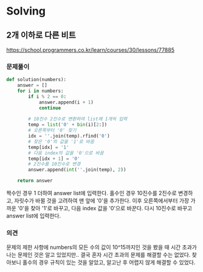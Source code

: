 # Solving

## 2개 이하로 다른 비트
https://school.programmers.co.kr/learn/courses/30/lessons/77885
### 문제풀이
```python
def solution(numbers):
    answer = []
    for i in numbers:
        if i % 2 == 0:
            answer.append(i + 1)
            continue
        
        # 10진수 2진수로 변환하여 list에 1개씩 입력
        temp = list('0' + bin(i)[2:])
        # 오른쪽부터 '0' 찾기
        idx = ''.join(temp).rfind('0')
        # 찾은 '0'의 값을 '1'로 바꿈
        temp[idx] = '1'
        # 다음 index의 값을 '0'으로 바꿈
        temp[idx + 1] = '0'
        # 2진수를 10진수로 변경
        answer.append(int(''.join(temp), 2))

    return answer
```
짝수인 경우 1 더하여 answer list에 입력한다.
홀수인 경우 10진수를 2진수로 변경하고, 자릿수가 바뀔 것을 고려하여 맨 앞에 '0'을 추가한다. 이후 오른쪽에서부터 가장 가까운 '0'을 찾아 '1'로 바꾸고, 다음 index 값을 '0'으로 바꾼다. 다시 10진수로 바꾸고 answer list에 입력한다.
### 의견
문제의 제한 사항에 numbers의 모든 수의 값이 10^15까지인 것을 봤을 때 시간 초과가 나는 문제인 것은 알고 있었지만.. 결국 혼자 시간 초과의 문제를 해결할 수는 없었다. 찾아보니 홀수의 경우 규칙이 있는 것을 알았고, 알고난 후 어렵지 않게 해결할 수 있었다.